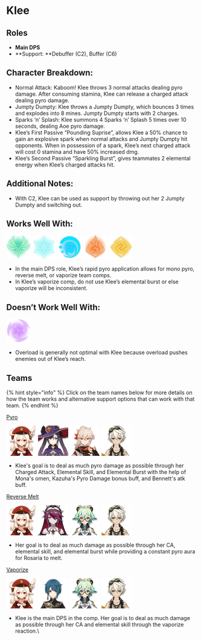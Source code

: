 # Klee

## Roles

* **Main DPS**
* **Support: **Debuffer (C2), Buffer (C6)

## Character Breakdown: 

* Normal Attack: Kaboom! Klee throws 3 normal attacks dealing pyro damage. After consuming stamina, Klee can release a charged attack dealing pyro damage.
* Jumpty Dumpty: Klee throws a Jumpty Dumpty, which bounces 3 times and explodes into 8 mines. Jumpty Dumpty starts with 2 charges.
* Sparks ‘n’ Splash: Klee summons 4 Sparks ‘n’ Splash 5 times over 10 seconds, dealing Aoe pyro damage.
* Klee’s First Passive “Pounding Suprise”, allows Klee a 50% chance to gain an explosive spark when normal attacks and Jumpty Dumpty hit opponents. When in possession of a spark, Klee’s next charged attack will cost 0 stamina and have 50% increased dmg.
* Klee’s Second Passive “Sparkling Burst”, gives teammates 2 elemental energy when Klee’s charged attacks hit.

## Additional Notes:

* With C2, Klee can be used as support by throwing out her 2 Jumpty Dumpty and switching out.

## Works Well With:

![](../../.gitbook/assets/element_anemo.webp) ![](../../.gitbook/assets/element_cryo.webp) ![](../../.gitbook/assets/element_hydro.webp) ![](../../.gitbook/assets/element_pyro.webp) ![](../../.gitbook/assets/element_geo.webp) 

* In the main DPS role, Klee’s rapid pyro application allows for mono pyro, reverse melt, or vaporize team comps.
* In Klee’s vaporize comp, do not use Klee’s elemental burst or else vaporize will be inconsistent.

## Doesn’t Work Well With:

![](../../.gitbook/assets/element_electro.webp) 

* Overload is generally not optimal with Klee because overload pushes enemies out of Klee’s reach.

## Teams

{% hint style="info" %}
Click on the team names below for more details on how the team works and alternative support options that can work with that team.
{% endhint %}

[Pyro](../../teams/pure-pyro.md)

![](../../.gitbook/assets/ui_avataricon_klee.png) ![](../../.gitbook/assets/ui_avataricon_mona.png) ![](../../.gitbook/assets/ui_avataricon_kazuha.png) ![](../../.gitbook/assets/ui_avataricon_bennett.png) 

* Klee's goal is to deal as much pyro damage as possible through her Charged Attack, Elemental Skill, and Elemental Burst with the help of Mona's omen, Kazuha's Pyro Damage bonus buff, and Bennett's atk buff. 

[Reverse Melt](../../teams/reverse-melt.md)

![](../../.gitbook/assets/ui_avataricon_klee.png) ![](../../.gitbook/assets/ui_avataricon_rosaria.png) ![](../../.gitbook/assets/ui_avataricon_sucrose.png) ![](../../.gitbook/assets/ui_avataricon_bennett.png) 

* Her goal is to deal as much damage as possible through her CA, elemental skill, and elemental burst while providing a constant pyro aura for Rosaria to melt.

[Vaporize](../../teams/vaporize.md)

![](../../.gitbook/assets/ui_avataricon_klee.png) ![](../../.gitbook/assets/ui_avataricon_xingqiu.png) ![](../../.gitbook/assets/ui_avataricon_sucrose.png) ![](../../.gitbook/assets/ui_avataricon_bennett.png) 

* Klee is the main DPS in the comp. Her goal is to deal as much damage as possible through her CA and elemental skill through the vaporize reaction.\

